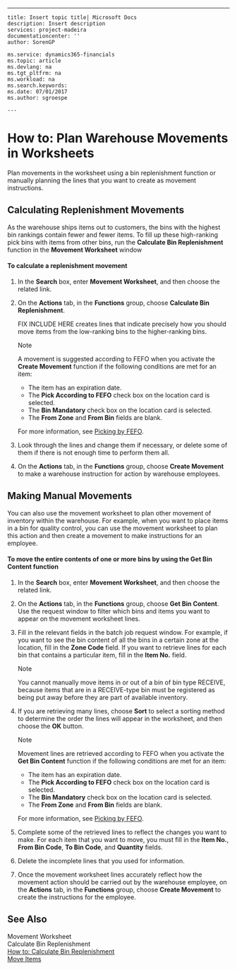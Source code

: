 ---
    title: Insert topic title| Microsoft Docs
    description: Insert description
    services: project-madeira
    documentationcenter: ''
    author: SorenGP

    ms.service: dynamics365-financials
    ms.topic: article
    ms.devlang: na
    ms.tgt_pltfrm: na
    ms.workload: na
    ms.search.keywords:
    ms.date: 07/01/2017
    ms.author: sgroespe

    ---
# How to: Plan Warehouse Movements in Worksheets
Plan movements in the worksheet using a bin replenishment function or manually planning the lines that you want to create as movement instructions.  
  
## Calculating Replenishment Movements  
 As the warehouse ships items out to customers, the bins with the highest bin rankings contain fewer and fewer items. To fill up these high\-ranking pick bins with items from other bins, run the **Calculate Bin Replenishment** function in the **Movement Worksheet** window  
  
#### To calculate a replenishment movement  
  
1.  In the **Search** box, enter **Movement Worksheet**, and then choose the related link.  
  
2.  On the **Actions** tab, in the **Functions** group, choose **Calculate Bin Replenishment**.  
  
     FIX INCLUDE HERE<!--[!INCLUDE[navnow](../ApplicationDesign/includes/navnow_md.md)] --> creates lines that indicate precisely how you should move items from the low\-ranking bins to the higher\-ranking bins.  
  
    > [!NOTE]  
    >  A movement is suggested according to FEFO when you activate the **Create Movement** function if the following conditions are met for an item:  
    >   
    >  -   The item has an expiration date.  
    > -   The **Pick According to FEFO** check box on the location card is selected.  
    > -   The **Bin Mandatory** check box on the location card is selected.  
    > -   The **From Zone** and **From Bin** fields are blank.  
  
     For more information, see [Picking by FEFO](../WarehouseActivities/picking-by-fefo.md).  
  
3.  Look through the lines and change them if necessary, or delete some of them if there is not enough time to perform them all.  
  
4.  On the **Actions** tab, in the **Functions** group, choose **Create Movement** to make a warehouse instruction for action by warehouse employees.  
  
## Making Manual Movements  
 You can also use the movement worksheet to plan other movement of inventory within the warehouse. For example, when you want to place items in a bin for quality control, you can use the movement worksheet to plan this action and then create a movement to make instructions for an employee.  
  
#### To move the entire contents of one or more bins by using the Get Bin Content function  
  
1.  In the **Search** box, enter **Movement Worksheet**, and then choose the related link.  
  
2.  On the **Actions** tab, in the **Functions** group, choose **Get Bin Content**. Use the request window to filter which bins and items you want to appear on the movement worksheet lines.  
  
3.  Fill in the relevant fields in the batch job request window. For example, if you want to see the bin content of all the bins in a certain zone at the location, fill in the **Zone Code** field. If you want to retrieve lines for each bin that contains a particular item, fill in the **Item No.** field.  
  
    > [!NOTE]  
    >  You cannot manually move items in or out of a bin of bin type RECEIVE, because items that are in a RECEIVE\-type bin must be registered as being put away before they are part of available inventory.  
  
4.  If you are retrieving many lines, choose **Sort** to select a sorting method to determine the order the lines will appear in the worksheet, and then choose the **OK** button.  
  
    > [!NOTE]  
    >  Movement lines are retrieved according to FEFO when you activate the **Get Bin Content** function if the following conditions are met for an item:  
    >   
    >  -   The item has an expiration date.  
    > -   The **Pick According to FEFO** check box on the location card is selected.  
    > -   The **Bin Mandatory** check box on the location card is selected.  
    > -   The **From Zone** and **From Bin** fields are blank.  
  
     For more information, see [Picking by FEFO](../WarehouseActivities/picking-by-fefo.md).  
  
5.  Complete some of the retrieved lines to reflect the changes you want to make. For each item that you want to move, you must fill in the **Item No.**, **From Bin Code**, **To Bin Code**, and **Quantity** fields.  
  
6.  Delete the incomplete lines that you used for information.  
  
7.  Once the movement worksheet lines accurately reflect how the movement action should be carried out by the warehouse employee, on the **Actions** tab, in the **Functions** group, choose **Create Movement** to create the instructions for the employee.  
  
## See Also  
 Movement Worksheet   
 Calculate Bin Replenishment   
 [How to: Calculate Bin Replenishment](../WarehouseActivities/how-to-calculate-bin-replenishment.md)   
 [Move Items](../WarehouseActivities/move-items.md)